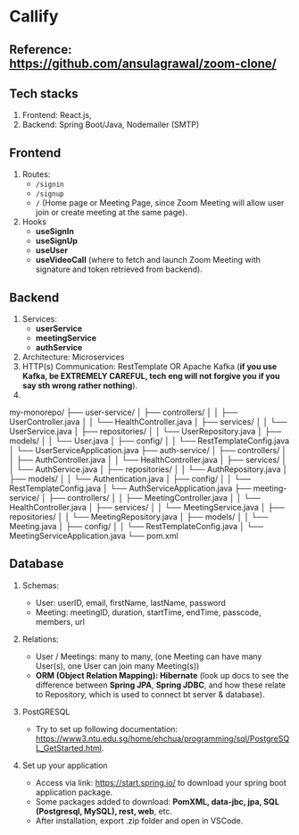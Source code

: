 # Callify

## Reference: https://github.com/ansulagrawal/zoom-clone/

## Tech stacks
1. Frontend: React.js, 
2. Backend: Spring Boot/Java, Nodemailer (SMTP)
   
## Frontend
1. Routes:
   - ```/signin```
   - ```/signup```
   - ```/``` (Home page or Meeting Page, since Zoom Meeting will allow user join or create meeting at the same page).
2. Hooks
   - **useSignIn**
   - **useSignUp**
   - **useUser**
   - **useVideoCall** (where to fetch and launch Zoom Meeting with signature and token retrieved from backend).
     
## Backend
1. Services:
   - **userService**
   - **meetingService**
   - **authService**
2. Architecture: Microservices
3. HTTP(s) Communication: RestTemplate OR Apache Kafka (**if you use Kafka, be EXTREMELY CAREFUL, tech eng will not forgive you if you say sth wrong rather nothing**).
4.
my-monorepo/
├── user-service/
│   ├── controllers/
│   │   ├── UserController.java
│   │   └── HealthController.java
│   ├── services/
│   │   └── UserService.java
│   ├── repositories/
│   │   └── UserRepository.java
│   ├── models/
│   │   └── User.java
│   ├── config/
│   │   └── RestTemplateConfig.java
│   └── UserServiceApplication.java
├── auth-service/
│   ├── controllers/
│   │   ├── AuthController.java
│   │   └── HealthController.java
│   ├── services/
│   │   └── AuthService.java
│   ├── repositories/
│   │   └── AuthRepository.java
│   ├── models/
│   │   └── Authentication.java
│   ├── config/
│   │   └── RestTemplateConfig.java
│   └── AuthServiceApplication.java
├── meeting-service/
│   ├── controllers/
│   │   ├── MeetingController.java
│   │   └── HealthController.java
│   ├── services/
│   │   └── MeetingService.java
│   ├── repositories/
│   │   └── MeetingRepository.java
│   ├── models/
│   │   └── Meeting.java
│   ├── config/
│   │   └── RestTemplateConfig.java
│   └── MeetingServiceApplication.java
└── pom.xml

## Database
1. Schemas:
   - User: userID, email, firstName, lastName, password
   - Meeting: meetingID, duration, startTime, endTime, passcode, members, url

2. Relations:
   - User / Meetings: many to many, (one Meeting can have many User(s), one User can join many Meeting(s))
   - **ORM (Object Relation Mapping): Hibernate** (look up docs to see the difference between **Spring JPA**, **Spring JDBC**, and how these relate to Repository, which is used to connect bt server & database).
  
3. PostGRESQL
   - Try to set up following documentation: https://www3.ntu.edu.sg/home/ehchua/programming/sql/PostgreSQL_GetStarted.html.

4. Set up your application
   - Access via link: https://start.spring.io/ to download your spring boot application package.
   - Some packages added to download: **PomXML, data-jbc, jpa, SQL (Postgresql, MySQL), rest, web**, etc.
   - After installation, export .zip folder and open in VSCode.
